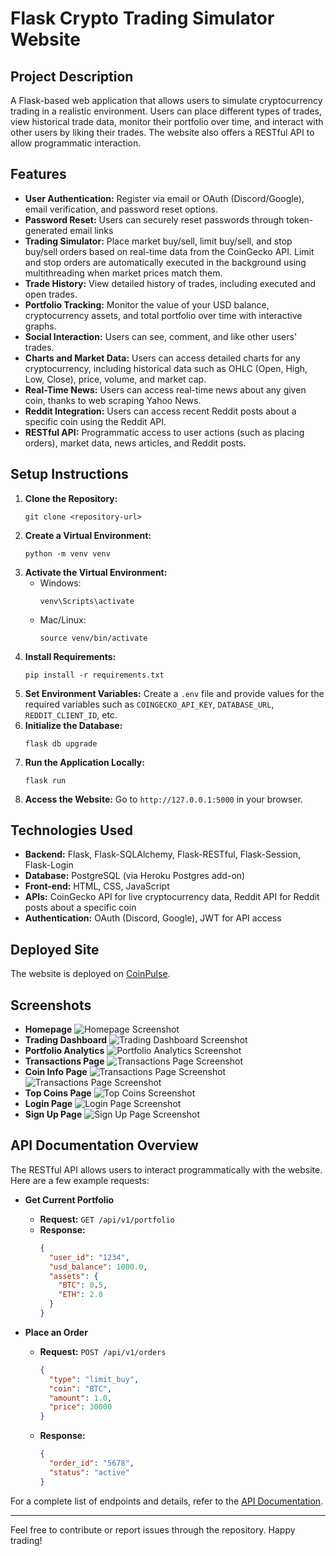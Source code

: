 # Flask Crypto Trading Simulator Website

## Project Description

A Flask-based web application that allows users to simulate cryptocurrency trading in a realistic environment. Users can place different types of trades, view historical trade data, monitor their portfolio over time, and interact with other users by liking their trades. The website also offers a RESTful API to allow programmatic interaction.

## Features

- **User Authentication:** Register via email or OAuth (Discord/Google), email verification, and password reset options.
- **Password Reset:** Users can securely reset passwords through token-generated email links
- **Trading Simulator:** Place market buy/sell, limit buy/sell, and stop buy/sell orders based on real-time data from the CoinGecko API. Limit and stop orders are automatically executed in the background using multithreading when market prices match them.
- **Trade History:** View detailed history of trades, including executed and open trades.
- **Portfolio Tracking:** Monitor the value of your USD balance, cryptocurrency assets, and total portfolio over time with interactive graphs.
- **Social Interaction:** Users can see, comment, and like other users' trades.
- **Charts and Market Data:** Users can access detailed charts for any cryptocurrency, including historical data such as OHLC (Open, High, Low, Close), price, volume, and market cap.
- **Real-Time News:** Users can access real-time news about any given coin, thanks to web scraping Yahoo News.
- **Reddit Integration:** Users can access recent Reddit posts about a specific coin using the Reddit API.
- **RESTful API:** Programmatic access to user actions (such as placing orders), market data, news articles, and Reddit posts.

## Setup Instructions

1. **Clone the Repository:**
   ```
   git clone <repository-url>
   ```
2. **Create a Virtual Environment:**
   ```
   python -m venv venv
   ```
3. **Activate the Virtual Environment:**
   - Windows:
     ```
     venv\Scripts\activate
     ```
   - Mac/Linux:
     ```
     source venv/bin/activate
     ```
4. **Install Requirements:**
   ```
   pip install -r requirements.txt
   ```
5. **Set Environment Variables:** Create a `.env` file and provide values for the required variables such as `COINGECKO_API_KEY`, `DATABASE_URL`, `REDDIT_CLIENT_ID`, etc.
6. **Initialize the Database:**
   ```
   flask db upgrade
   ```
7. **Run the Application Locally:**
   ```
   flask run
   ```
8. **Access the Website:** Go to `http://127.0.0.1:5000` in your browser.

## Technologies Used

- **Backend:** Flask, Flask-SQLAlchemy, Flask-RESTful, Flask-Session, Flask-Login
- **Database:** PostgreSQL (via Heroku Postgres add-on)
- **Front-end:** HTML, CSS, JavaScript
- **APIs:** CoinGecko API for live cryptocurrency data, Reddit API for Reddit posts about a specific coin
- **Authentication:** OAuth (Discord, Google), JWT for API access

## Deployed Site

The website is deployed on [CoinPulse](https://coin-pulse-ffda7bc3f791.herokuapp.com/dashboard).

## Screenshots

- **Homepage**
  ![Homepage Screenshot]("../../static/img/screenshots/dashboard.png)
- **Trading Dashboard**
  ![Trading Dashboard Screenshot]("../../static/img/screenshots/new-trade.png)
- **Portfolio Analytics**
  ![Portfolio Analytics Screenshot]("../../static/img/screenshots/portfolio-analytics.png)
- **Transactions Page**
  ![Transactions Page Screenshot]("../../static/img/screenshots/my-trades.png)
- **Coin Info Page**
  ![Transactions Page Screenshot]("../../static/img/screenshots/coin-info-one.png)
  ![Transactions Page Screenshot]("../../static/img/screenshots/coin-info-two.png)
- **Top Coins Page**
  ![Top Coins Screenshot]("../../static/img/screenshots/top-coins.png)
- **Login Page**
  ![Login Page Screenshot]("../../static/img/screenshots/login.png)
- **Sign Up Page**
  ![Sign Up Page Screenshot]("../../static/img/screenshots/register.png)

## API Documentation Overview

The RESTful API allows users to interact programmatically with the website. Here are a few example requests:

- **Get Current Portfolio**

  - **Request:** `GET /api/v1/portfolio`
  - **Response:**
    ```json
    {
      "user_id": "1234",
      "usd_balance": 1000.0,
      "assets": {
        "BTC": 0.5,
        "ETH": 2.0
      }
    }
    ```

- **Place an Order**

  - **Request:** `POST /api/v1/orders`
    ```json
    {
      "type": "limit_buy",
      "coin": "BTC",
      "amount": 1.0,
      "price": 30000
    }
    ```
  - **Response:**
    ```json
    {
      "order_id": "5678",
      "status": "active"
    }
    ```

For a complete list of endpoints and details, refer to the [API Documentation](api-docs-link).

---

Feel free to contribute or report issues through the repository. Happy trading!
